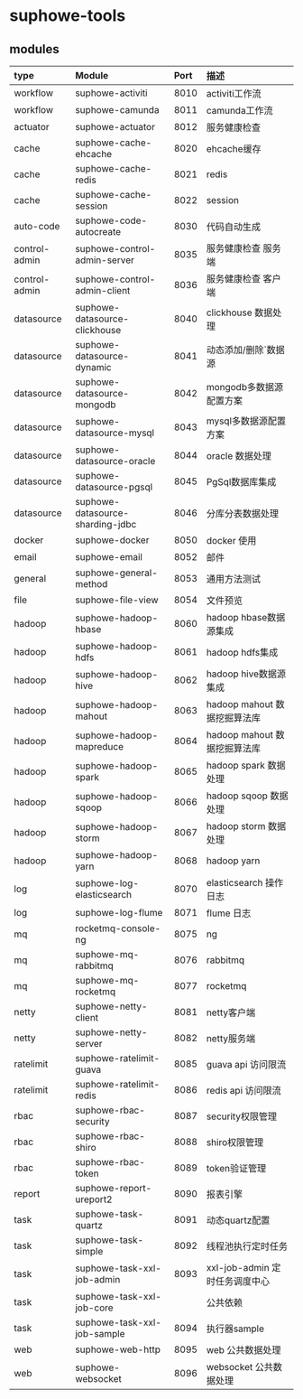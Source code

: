 # suphowe-tools

## modules

| type          | Module                           | Port | 描述                     |
|:--------------|:---------------------------------|:-----|:-----------------------|
| workflow      | suphowe-activiti                 | 8010 | activiti工作流            |
| workflow      | suphowe-camunda                  | 8011 | camunda工作流             |
| actuator      | suphowe-actuator                 | 8012 | 服务健康检查                 |
| cache         | suphowe-cache-ehcache            | 8020 | ehcache缓存              |
| cache         | suphowe-cache-redis              | 8021 | redis                  |
| cache         | suphowe-cache-session            | 8022 | session                |
| auto-code     | suphowe-code-autocreate          | 8030 | 代码自动生成                 |
| control-admin | suphowe-control-admin-server     | 8035 | 服务健康检查 服务端             |
| control-admin | suphowe-control-admin-client     | 8036 | 服务健康检查 客户端             |
| datasource    | suphowe-datasource-clickhouse    | 8040 | clickhouse 数据处理        |
| datasource    | suphowe-datasource-dynamic       | 8041 | 动态添加/删除`数据源            |
| datasource    | suphowe-datasource-mongodb       | 8042 | mongodb多数据源配置方案        |
| datasource    | suphowe-datasource-mysql         | 8043 | mysql多数据源配置方案          |
| datasource    | suphowe-datasource-oracle        | 8044 | oracle 数据处理            |
| datasource    | suphowe-datasource-pgsql         | 8045 | PgSql数据库集成             |
| datasource    | suphowe-datasource-sharding-jdbc | 8046 | 分库分表数据处理               |
| docker        | suphowe-docker                   | 8050 | docker 使用              |
| email         | suphowe-email                    | 8052 | 邮件                     |
| general       | suphowe-general-method           | 8053 | 通用方法测试                 |
| file          | suphowe-file-view                | 8054 | 文件预览                   |
| hadoop        | suphowe-hadoop-hbase             | 8060 | hadoop hbase数据源集成      |
| hadoop        | suphowe-hadoop-hdfs              | 8061 | hadoop hdfs集成          |
| hadoop        | suphowe-hadoop-hive              | 8062 | hadoop hive数据源集成       |
| hadoop        | suphowe-hadoop-mahout            | 8063 | hadoop mahout 数据挖掘算法库  |
| hadoop        | suphowe-hadoop-mapreduce         | 8064 | hadoop mahout 数据挖掘算法库  |
| hadoop        | suphowe-hadoop-spark             | 8065 | hadoop spark 数据处理      |
| hadoop        | suphowe-hadoop-sqoop             | 8066 | hadoop sqoop 数据处理      |
| hadoop        | suphowe-hadoop-storm             | 8067 | hadoop storm 数据处理      |
| hadoop        | suphowe-hadoop-yarn              | 8068 | hadoop yarn            |
| log           | suphowe-log-elasticsearch        | 8070 | elasticsearch 操作日志     |
| log           | suphowe-log-flume                | 8071 | flume 日志               |
| mq            | rocketmq-console-ng              | 8075 | ng                     |
| mq            | suphowe-mq-rabbitmq              | 8076 | rabbitmq               |
| mq            | suphowe-mq-rocketmq              | 8077 | rocketmq               |
| netty         | suphowe-netty-client             | 8081 | netty客户端               |
| netty         | suphowe-netty-server             | 8082 | netty服务端               |
| ratelimit     | suphowe-ratelimit-guava          | 8085 | guava api 访问限流         |
| ratelimit     | suphowe-ratelimit-redis          | 8086 | redis api 访问限流         |
| rbac          | suphowe-rbac-security            | 8087 | security权限管理           |
| rbac          | suphowe-rbac-shiro               | 8088 | shiro权限管理              |
| rbac          | suphowe-rbac-token               | 8089 | token验证管理              |
| report        | suphowe-report-ureport2          | 8090 | 报表引擎                   |
| task          | suphowe-task-quartz              | 8091 | 动态quartz配置             |
| task          | suphowe-task-simple              | 8092 | 线程池执行定时任务              |
| task          | suphowe-task-xxl-job-admin       | 8093 | xxl-job-admin 定时任务调度中心 |
| task          | suphowe-task-xxl-job-core        |      | 公共依赖                   |
| task          | suphowe-task-xxl-job-sample      | 8094 | 执行器sample              |
| web           | suphowe-web-http                 | 8095 | web 公共数据处理             |
| web           | suphowe-websocket                | 8096 | websocket 公共数据处理             |





